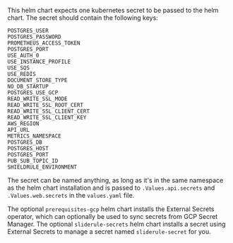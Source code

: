 This helm chart expects one kubernetes secret to be passed to the helm chart. The secret should contain the following keys:

```
POSTGRES_USER
POSTGRES_PASSWORD
PROMETHEUS_ACCESS_TOKEN
POSTGRES_PORT
USE_AUTH_0
USE_INSTANCE_PROFILE
USE_SQS
USE_REDIS
DOCUMENT_STORE_TYPE
NO_DB_STARTUP
POSTGRES_USE_GCP
READ_WRITE_SSL_MODE
READ_WRITE_SSL_ROOT_CERT
READ_WRITE_SSL_CLIENT_CERT
READ_WRITE_SSL_CLIENT_KEY
AWS_REGION
API_URL
METRICS_NAMESPACE
POSTGRES_DB
POSTGRES_HOST
POSTGRES_PORT
PUB_SUB_TOPIC_ID
SHIELDRULE_ENVIRONMENT
```

The secret can be named anything, as long as it's in the same namespace as the helm chart installation and is passed to `.Values.api.secrets` and `.Values.web.secrets` in the `values.yaml` file.

The optional `prerequisites-gcp` helm chart installs the External Secrets operator, which can optionally be used to sync secrets from GCP Secret Manager.
The optional `sliderule-secrets` helm chart installs a secret using External Secrets to manage a secret named `sliderule-secret` for you.
